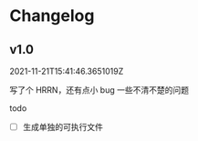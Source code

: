 # Changelog

## v1.0

2021-11-21T15:41:46.3651019Z

写了个 HRRN，还有点小 bug 一些不清不楚的问题

todo
-[ ] 生成单独的可执行文件
